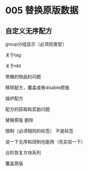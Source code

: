 # 005 替换原版数据




## 自定义无序配方




group分组显示（必须同类型）

关于tag

关于nbt


带桶的物品的问题

移除配方，覆盖或者disable原版

熔炉配方


配方的获取和奖励问题





替换原版
删除

限制（必须相同的标签）
不是标签





说一下无序和烧制也能用（先实验一下）



台阶恢复方块系列

覆盖原版